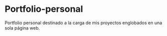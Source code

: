 # Portfolio-personal
Portfolio personal destinado a la carga de mis proyectos englobados en una sola página web.
